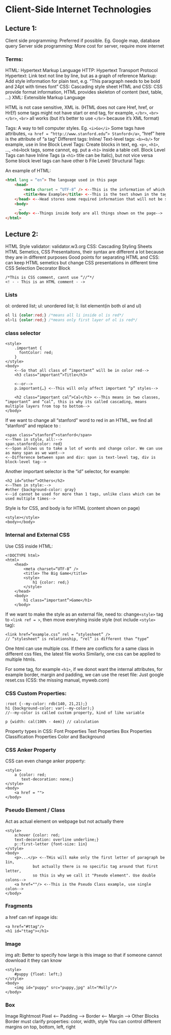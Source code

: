 # Client-Side Internet Technologies
## Lecture 1:
Client side programming: Preferred if possible. Eg. Google map, database query
Server side programming: More cost for server, require more internet

### Terms:
HTML: Hypertext Markup Language
HTTP: Hypertext Transport Protocol
  Hypertext: Link text not line by line, but as a graph of reference
  Markup: Add style information for plain text, e.g. “This paragraph needs to be bold and 24pt with times font”
CSS: Cascading style sheet
  HTML and CSS: CSS provide format information, HTML provides skeleton of content (text, table, …)
XML: Extensible Markup Language

HTML is not case sensitive, XML is. (HTML does not care Href, href, or HrEf)
some tags might not have start or end tag, for example, `</br>`, `<br></br>`, `<br>` all works (but it’s better to use `</br>` because it’s XML format)

Tags: A way to tell computer styles. Eg. `<i>Go</i>`
	Some tags have attributes, `<a href = “http://www.stanford.edu”> Stanford</a>`, “href” here is the attribute of “a tag”
	Different tags:
		Inline/ Text-level tags: `<b><b/>` for example, use in line
		Block Level Tags: Create blocks in text, eg. `<p>`, `<h1>`, …, `<h6>`lock tags, some cannot, eg. put a `<h1>` inside a table cell.
			Block Level Tags can have Inline Tags (a `<h1>` title can be Italic), but not vice versa
			Some block level tags can have other b
		File Level/ Structural Tags:

An example of HTML:
```html
<html lang = “en”> The language used in this page
	<head>
		<meta charset = “UTF-8” /> <--This is the information of which language to use, eg. English not Japnese-->
		<title>New Example</title> <--This is the text shown in the tag of the page-->
	</head> <--Head stores some required information that will not be shown on page-->
	<body>
	  …
	</body> <--Things inside body are all things shown on the page-->
</html>
```

## Lecture 2:
HTML Style validator: validator.w3.org
CSS: Cascading Styling Sheets
HTML Semetics, CSS Presentaitons, their syntax are different a lot because they are in different purposes
Good points for separating HTML and CSS: can keep HTML semetics but change CSS presentations in different time
CSS Selection Decorator Block
```
/*This is CSS comment, cannt use “//“*/
<! - - This is an HTML comment - ->
```
### Lists
ol: ordered list; ul: unordered list; li: list element(in both ol and ul)
```css
ol li {color:red;} /*means all li inside ol is red*/
ol>li {color:red;} /*means only first layer of ol is red*/
```
### class selector
```
<style>
	.important {
	  fontColor: red;
	} 
</style>
<body>
	<--So that all class of “important” will be in color red-->
	<h3 class=“important”>Title</h3>

	<--or-->
	p.important{…} <--This will only affect important “p” styles-->

	<h2 class=“important cal”>Cal</h2> <--This means in two classes, “important” and “cal”, this is why its called cascading, means multiple layers from top to bottom-->
</body>
```
If we want to change all “stanford” word to red in an HTML, we find all “stanford” and replace to :
```
<span class=“stanford”>stanford</span>
<--Then in style, all:-->
span.stanford{color: red}
<--Span allows us to take a lot of words and change color. We can use as many span as we want-->
<--Difference between span and div: span is text-level tag, div is block-level tag-->
```
Another important selector is the “id” selector, for example:
```
<h2 id=“other”>Others</h2>
<--Then in style:-->
#other {background-color: gray}
<--id cannot be used for more than 1 tags, unlike class which can be used multiple times-->
```
Style is for CSS, and body is for HTML (content shown on page)
```
<style></style>
<body></body>
```
### Internal and External CSS
Use CSS inside HTML:
```
<!DOCTYPE html>
<html>
	<head>
		<meta charset=“UTF-8” />
		<title> The Big Game</title>
		<style>
			h1 {color: red;}
		</style>
	</head>
	<body>
		h1 class=“important”>Game</h1> 
	</body>
```
If we want to make the style as an external file, need to: change`<style>` tag to `<link ref = >`, 
then move everyhing inside style (not include `<style>` tag):

```
<link href=“example.css” rel = “stylesheet” />
// “stylesheet” is relationship, “rel” is different than “type”
```

One html can use multiple css. If there are conflicts for a same class in different css files, the latest file works
Similarly, one css can be applied to multiple htmls.

For some tag, for example `<h1>`, if we donot want the internal attributes, 
for example border, margin and padding, we can use the reset file:
Just google reset.css (CSS: the missing manual, myweb.com)
	
### CSS Custom Properties:
```
:root {--my-color: rdb(140, 21,21);}
h1 {background-color: var(--my-color);}
//--my-color is called custom property, kind of like variable

p {width: cal(100% - 4em)} // calculation
```
Property types in CSS:
Font Properties
Text Properties
Box Properties
Classification Properties
Color and Background

### CSS Anker Property
CSS can even change anker prpperty:
```
<style>
	a {color: red;
	   text-decoration: none;}
</style>
<body>
	<a href = "">
</body>
```
### Pseudo Element / Class
Act as actual element on webpage but not actually there
```
<style>
	a:hover {color: red;
	text-decoration: overline underline;}
	p::first-letter {font-size: 1in}
</style>
<body>
	<p>...</p> <--THis will make only the first letter of paragraph be 1in, 
			but actually there is no specific tag around that first letter, 
			so this is why we call it "Pseudo element". Use double colons-->
	<a href=""/> <--This is the Pseudo Class example, use single colon-->
</body>
```
### Fragments
a href can ref inpage ids:
```
<a href="#ttag"/>
<h1 id="ttag"></h1>
```
### Image
img alt: Better to specify how large is this image so that if someone cannot download it they can know
```
<style>
	#puppy {float: left;}
</style>
<body>
	<img id="puppy" src="puppy,jpg" alt="Molly"/>
</body>
```
### Box
Image Rightmost Pixel <-- Padding --> Border <-- Margin --> Other Blocks
Border must clarify properties: color, width, style
You can control different margins on top, bottom, left, right
